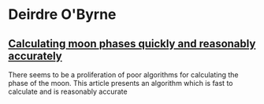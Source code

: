 # Deirdre O'Byrne

## [Calculating moon phases quickly and reasonably accurately](calculating_moon_phases/README.md)

There seems to be a proliferation of poor algorithms for calculating the phase of the moon. This article presents an algorithm which is fast to calculate and is
reasonably accurate
